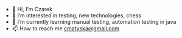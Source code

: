 - 👋 Hi, I’m Czarek
- 👀 I’m interested in testing, new technologies, chess 
- 🌱 I’m currently learning manual testing, automation testing in java
- 📫 How to reach me cmatyska@gmail.com

<!---
matyz7/matyz7 is a ✨ special ✨ repository because its `README.md` (this file) appears on your GitHub profile.
You can click the Preview link to take a look at your changes.
--->
